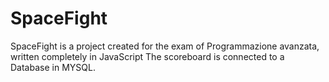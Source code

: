 # SpaceFight
SpaceFight is a project created for the exam of Programmazione avanzata, written completely in JavaScript
The scoreboard is connected to a Database in MYSQL.
